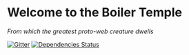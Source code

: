 # Welcome to the Boiler Temple
*From which the greatest proto-web creature dwells*

[![Gitter](https://img.shields.io/badge/gitter-join%20chat%20%E2%86%92-brightgreen.svg
)](https://gitter.im/smokeyblues/BoilerTemple "Gitter chat")
[![Dependencies Status](https://david-dm.org/smokeyblues/BoilerTemple.svg)](https://david-dm.org/smokeyblues/BoilerTemple)